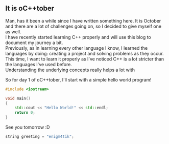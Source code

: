 ## It is oC++tober

Man, has it been a while since I have written something here. 
It is October and there are a lot of challenges going on, so I decided to give myself one as well.  
I have recently started learning C++ properly and will use this blog to document my journey a bit.  
Previously, as in learning every other language I know, I learned the languages by doing: creating a project and solving problems as they occur. 
This time, I want to learn it properly as I've noticed C++ is a lot stricter than the languages I've used before.  
Understanding the underlying concepts really helps a lot with 

So for day 1 of oC++tober, I'll start with a simple hello world program! 

```cpp
#include <iostream>

void main()
{
    std::cout << "Hello World!" << std::endl;
    return 0;
}
```

See you tomorrow :D

```cpp
string greeting = "enigm4tik";
``` 